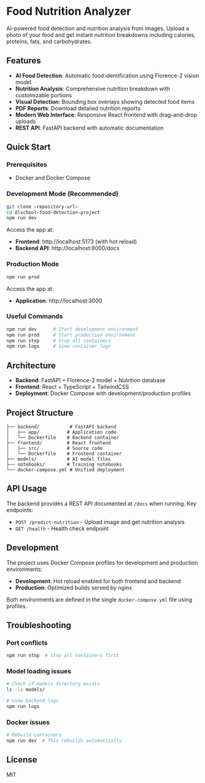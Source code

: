 # Food Nutrition Analyzer

AI-powered food detection and nutrition analysis from images. Upload a photo of your food and get instant nutrition breakdowns including calories, proteins, fats, and carbohydrates.

## Features

- **AI Food Detection**: Automatic food identification using Florence-2 vision model
- **Nutrition Analysis**: Comprehensive nutrition breakdown with customizable portions
- **Visual Detection**: Bounding box overlays showing detected food items
- **PDF Reports**: Download detailed nutrition reports
- **Modern Web Interface**: Responsive React frontend with drag-and-drop uploads
- **REST API**: FastAPI backend with automatic documentation

## Quick Start

### Prerequisites
- Docker and Docker Compose

### Development Mode (Recommended)
```bash
git clone <repository-url>
cd dlschool-food-detection-project
npm run dev
```

Access the app at:
- **Frontend**: http://localhost:5173 (with hot reload)
- **Backend API**: http://localhost:8000/docs

### Production Mode
```bash
npm run prod
```

Access the app at:
- **Application**: http://localhost:3000

### Useful Commands
```bash
npm run dev      # Start development environment
npm run prod     # Start production environment  
npm run stop     # Stop all containers
npm run logs     # View container logs
```

## Architecture

- **Backend**: FastAPI + Florence-2 model + Nutrition database
- **Frontend**: React + TypeScript + TailwindCSS
- **Deployment**: Docker Compose with development/production profiles

## Project Structure
```
├── backend/           # FastAPI backend
│   ├── app/          # Application code
│   └── Dockerfile    # Backend container
├── frontend/         # React frontend
│   ├── src/          # Source code
│   └── Dockerfile    # Frontend container
├── models/           # AI model files
├── notebooks/        # Training notebooks
└── docker-compose.yml # Unified deployment
```

## API Usage

The backend provides a REST API documented at `/docs` when running. Key endpoints:

- `POST /predict-nutrition` - Upload image and get nutrition analysis
- `GET /health` - Health check endpoint

## Development

The project uses Docker Compose profiles for development and production environments:

- **Development**: Hot reload enabled for both frontend and backend
- **Production**: Optimized builds served by nginx

Both environments are defined in the single `docker-compose.yml` file using profiles.

## Troubleshooting

### Port conflicts
```bash
npm run stop  # Stop all containers first
```

### Model loading issues
```bash
# Check if models directory exists
ls -la models/

# View backend logs
npm run logs
```

### Docker issues
```bash
# Rebuild containers
npm run dev  # This rebuilds automatically
```

## License

MIT
